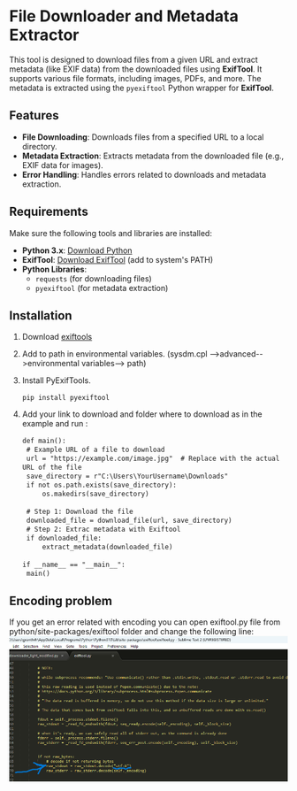 # File Downloader and Metadata Extractor

This tool is designed to download files from a given URL and extract metadata (like EXIF data) from the downloaded files using **ExifTool**. It supports various file formats, including images, PDFs, and more. The metadata is extracted using the `pyexiftool` Python wrapper for **ExifTool**.

## Features

- **File Downloading**: Downloads files from a specified URL to a local directory.
- **Metadata Extraction**: Extracts metadata from the downloaded file (e.g., EXIF data for images).
- **Error Handling**: Handles errors related to downloads and metadata extraction.

## Requirements

Make sure the following tools and libraries are installed:

- **Python 3.x**: [Download Python](https://www.python.org/downloads/)
- **ExifTool**: [Download ExifTool](https://exiftool.org/) (add to system's PATH)
- **Python Libraries**:
  - `requests` (for downloading files)
  - `pyexiftool` (for metadata extraction)

## Installation

1. Download [exiftools](https://exiftool.org/install.html)
2. Add to path in environmental variables. (sysdm.cpl -->advanced-->environmental variables--> path)
3. Install PyExifTools.
   ```
   pip install pyexiftool

   ```
4. Add your link to download and folder where to download as in the example and run :
   
   ```
   def main():
    # Example URL of a file to download
    url = "https://example.com/image.jpg"  # Replace with the actual URL of the file
    save_directory = r"C:\Users\YourUsername\Downloads"
    if not os.path.exists(save_directory):
        os.makedirs(save_directory)
    
    # Step 1: Download the file
    downloaded_file = download_file(url, save_directory)
    # Step 2: Extrac metadata with Exiftool
    if downloaded_file:
        extract_metadata(downloaded_file)

   if __name__ == "__main__":
    main()
   ```

## Encoding problem
   
If you get an error related with encoding you can open exiftool.py file from python/site-packages/exiftool folder and change the following line:
![exiftool error and solution](exiftoolfile.png)

 
